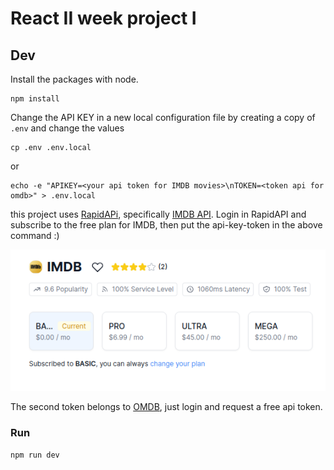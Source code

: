 # React II week project I 

## Dev

Install the packages with node. 

```shell
npm install
```

Change the API KEY in a new local configuration file by creating a copy of `.env` and change the values


```shell
cp .env .env.local
```

or


```shell
echo -e "APIKEY=<your api token for IMDB movies>\nTOKEN=<token api for omdb>" > .env.local
```

this project uses [RapidAPi](https://rapidapi.com), specifically [IMDB API](https://rapidapi.com/DataCrawler/api/imdb188). Login in RapidAPI and subscribe to the free plan for IMDB, then put the api-key-token in the above command :)

![image for IMDB in RAPID API](imgs/img.png)

The second token belongs to [OMDB](http://www.omdbapi.com), just login and request a free api token.


### Run

```shell
npm run dev
```